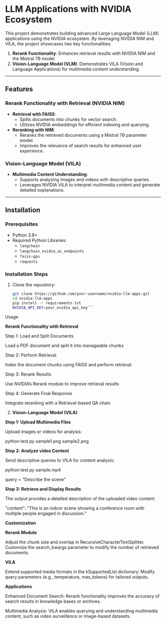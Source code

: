 # LLM Applications with NVIDIA Ecosystem

This project demonstrates building advanced Large Language Model (LLM) applications using the NVIDIA ecosystem. By leveraging NVIDIA NIM and VILA, the project showcases two key functionalities:
1. **Rerank Functionality**: Enhances retrieval results with NVIDIA NIM and the Mistral 7B model.
2. **Vision-Language Model (VLM)**: Demonstrates VILA (Vision and Language Applications) for multimedia content understanding.

---

## Features

### Rerank Functionality with Retrieval (NVIDIA NIM)
- **Retrieval with FAISS**:
  - Splits documents into chunks for vector search.
  - Utilizes NVIDIA embeddings for efficient indexing and querying.
- **Reranking with NIM**:
  - Reranks the retrieved documents using a Mistral 7B parameter model.
  - Improves the relevance of search results for enhanced user experience.

### Vision-Language Model (VILA)
- **Multimedia Content Understanding**:
  - Supports analyzing images and videos with descriptive queries.
  - Leverages NVIDIA VILA to interpret multimedia content and generate detailed explanations.

---

## Installation

### Prerequisites
- Python 3.8+
- Required Python Libraries:
  - `langchain`
  - `langchain_nvidia_ai_endpoints`
  - `faiss-gpu`
  - `requests`

### Installation Steps
1. Clone the repository:
   ```bash
   git clone https://github.com/your-username/nvidia-llm-apps.git
   cd nvidia-llm-apps
   pip install -r requirements.txt
   NVIDIA_API_KEY=your_nvidia_api_key```

Usage

**Rerank Functionality with Retrieval**

Step 1: Load and Split Documents

Load a PDF document and split it into manageable chunks

Step 2: Perform Retrieval

Index the document chunks using FAISS and perform retrieval

Step 3: Rerank Results

Use NVIDIA’s Rerank module to improve retrieval results

Step 4: Generate Final Response

Integrate reranking with a Retrieval-based QA chain

2. **Vision-Language Model (VILA)**

**Step 1: Upload Multimedia Files**

Upload images or videos for analysis:

python test.py sample1.png sample2.png

**Step 2: Analyze video Content**

Send descriptive queries to VILA for content analysis:

python test.py sample.mp4

query = "Describe the scene"

**Step 3: Retrieve and Display Results**

The output provides a detailed description of the uploaded video content:

"content": "This is an indoor scene showing a conference room with multiple people engaged in discussion."

**Customization**

**Rerank Module**

Adjust the chunk size and overlap in RecursiveCharacterTextSplitter.
Customize the search_kwargs parameter to modify the number of retrieved documents.

**VILA**

Extend supported media formats in the kSupportedList dictionary.
Modify query parameters (e.g., temperature, max_tokens) for tailored outputs.

**Applications**

Enhanced Document Search:
Rerank functionality improves the accuracy of search results in knowledge bases or archives.

Multimedia Analysis:
VILA enables querying and understanding multimedia content, such as video surveillance or image-based datasets.
